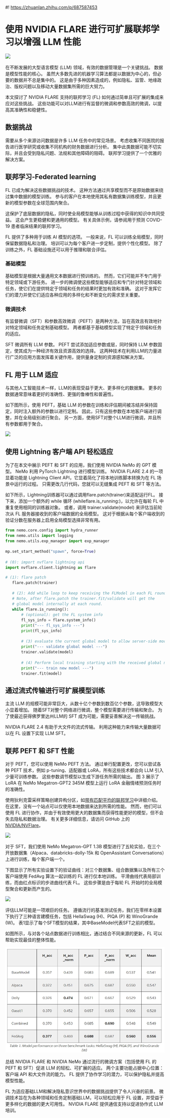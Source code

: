 #! https://zhuanlan.zhihu.com/p/687587453
# 使用 NVIDIA FLARE 进行可扩展联邦学习以增强 LLM 性能

![](https://developer-blogs.nvidia.com/wp-content/uploads/2024/02/abstract-image-circle-with-rays-squares.jpg)

在不断发展的大型语言模型 (LLM) 领域，有效的数据管理是一个关键挑战。 数据是模型性能的核心。 虽然大多数先进的机器学习算法都是以数据为中心的，但必要的数据并不总是集中的。 这是由于多种因素造成的，例如隐私、监管、地缘政治、版权问题以及移动大量数据集所需的巨大努力。

本文探讨了 NVIDIA FLARE 支持的联邦学习 (FL) 如何通过简单且可扩展的集成来应对这些挑战。 这些功能可以对LLM进行有监督的微调和参数高效的微调，以提高其准确性和稳健性。

## 数据挑战
需要从多个来源访问数据是许多 LLM 任务中的常见场景。 考虑收集不同医院的报告进行医学研究或收集不同机构的财务数据进行分析。 集中此类数据可能不切实际，并且会受到隐私问题、法规和其他障碍的阻碍。 联邦学习提供了一个优雅的解决方案。

## 联邦学习-Federated learning 
FL 已成为解决这些数据挑战的技术。 这种方法通过共享模型而不是原始数据来绕过集中数据的模型训练。 参与的客户在本地使用其私有数据集训练模型，并且更新的模型参数在全球范围内聚合。

这保护了底层数据的隐私，同时使全局模型能够从训练过程中获得的知识中共同受益。 这会产生更稳健和更通用的模型。 有关具体示例，请参阅用于预测 COVID-19 患者临床结果的联邦学习。

FL 提供了多种用于训练 AI 模型的选项。 一般来说，FL 可以训练全局模型，同时保留数据隐私和治理。 培训可以为每个客户进一步定制，提供个性化模型。 除了训练之外，FL 基础设施还可以用于推理和联合评估。

### 基础模型
基础模型是根据大量通用文本数据进行预训练的。 然而，它们可能并不专门用于特定领域或下游任务。 进一步的微调使这些模型能够适应和专门针对特定领域和任务，使它们在提供特定于领域和任务的结果时更加有效和准确。 这对于发挥它们的潜力并使它们适应各种应用的多样化和不断变化的需求至关重要。

### 微调技术
有监督微调（SFT）和参数高效微调（PEFT）是两种方法，旨在高效且有效地针对特定领域和任务定制基础模型。 两者都基于基础模型实现了特定于领域和任务的适应。

SFT 微调所有 LLM 参数。 PEFT 尝试添加适应参数或层，同时保持 LLM 参数固定，使其成为一种经济有效且资源高效的选择。 这两种技术在利用LLM的力量进行广泛的应用方面发挥着关键作用，提供量身定制的资源感知解决方案。

## FL 用于 LLM 适应
与其他人工智能技术一样，LLM的表现受益于更大、更多样化的数据集。 更多的数据通常意味着更好的准确性、更强的鲁棒性和普遍性。

如下图所示，使用 PEFT，基础 LLM 的参数在训练和评估期间被冻结并保持固定，同时注入额外的参数以进行定制。 因此，只有这些参数在本地客户端进行调整，并在全局级别进行聚合。 另一方面，使用SFT对整个LLM进行微调，并且所有参数都用于聚合。

![](https://developer-blogs.nvidia.com/wp-content/uploads/2024/02/federated-peft-sft-technique-comparison.png)


## 使用 Lightning 客户端 API 轻松适应
为了在本文中展示 PEFT 和 SFT 的应用，我们使用 NVIDIA NeMo 的 GPT 模型。 NeMo 利用 PyTorch Lightning 进行模型训练。 NVIDIA FLARE 2.4 的一项显着功能是 Lightning Client API，它显着简化了将本地训练脚本转换为在 FL 场景中运行的过程。 只需更改几行代码，您就可以无缝集成 PEFT 和 SFT 等方法。

如下所示，Lightning训练器可以通过调用flare.patch(trainer)来适配运行FL。 接下来，添加一个额外的 while 循环 (whileflare.is_running:)，以允许在每轮 FL 中重复使用相同的训练器对象。 或者，调用 trainer.validate(model) 来评估当前轮次从 FL 服务器接收到的客户端数据的全局模型。 这对于根据从每个客户端收到的验证分数在服务器上启用全局模型选择非常有用。

```python
from nemo.core.config import hydra_runner
from nemo.utils import logging
from nemo.utils.exp_manager import exp_manager
 
mp.set_start_method("spawn", force=True)
 
# (0): import nvflare lightning api
import nvflare.client.lightning as flare

```
```python
# (1): flare patch
   flare.patch(trainer)
 
   # (2): Add while loop to keep receiving the FLModel in each FL round.
   # Note, after flare.patch the trainer.fit/validate will get the
   # global model internally at each round.
   while flare.is_running():
       # (optional): get the FL system info
       fl_sys_info = flare.system_info()
       print("--- fl_sys_info ---")
       print(fl_sys_info)            
 
       # (3) evaluate the current global model to allow server-side model selection.
       print("--- validate global model ---")
       trainer.validate(model)
 
       # (4) Perform local training starting with the received global model.
       print("--- train new model ---")      
       trainer.fit(model)

```

## 通过流式传输进行可扩展模型训练
主流 LLM 的规模可能非常巨大，从数十亿个参数到数百亿个参数，这导致模型大小显着增加。 随着SFT对整个网络进行微调，整个模型需要进行传输和聚合。 为了使最近获得佛罗里达州LLM的 SFT 成为可能，需要妥善解决这一传输挑战。

NVIDIA FLARE 2.4 有助于大文件的流式传输。 利用这种能力来传输大量数据可以在 FL 设置下实现 LLM SFT。

## 联邦 PEFT 和 SFT 性能
对于 PEFT，您可以使用 NeMo PEFT 方法。 通过单行配置更改，您可以尝试各种 PEFT 技术，例如 p-tuning、适配器或 LoRA，所有这些技术都会向 LLM 引入少量可训练参数。 这些参数调节模型以生成下游任务所需的输出。 图 3 展示了 LoRA 在 NeMo Megatron-GPT2 345M 模型上运行 LoRA 金融情绪预测任务时的准确性。

使用狄利克雷采样策略创建异构分区，如[带有匹配平均的联邦学习](https://arxiv.org/abs/2002.06440)中详细介绍。 在这里，没有一个站点可以仅使用本地数据来达到所需的性能。 然而，他们可以使用 FL 进行协作，并由于有效使用更大的数据集而获得性能更好的模型，但不会失去隐私和数据治理。 有关更多详细信息，请访问 GitHub 上的 [NVIDIA/NVFlare](https://github.com/NVIDIA/NVFlare/blob/main/integration/nemo/examples/peft/peft.ipynb)。


![](https://developer-blogs.nvidia.com/wp-content/uploads/2024/02/peft-accuracy-curves-financial-statement-1.png)


对于 SFT，我们使用 NeMo Megatron-GPT 1.3B 模型进行了五轮实验，在三个开放数据集（Alpaca、databricks-dolly-15k 和 OpenAssistant Conversations）上进行训练，每个客户端一个。

下图显示了所有实验设置下的验证曲线：对三个数据集、组合数据集以及所有三个客户端使用 FedAvg 算法一起训练的 FL 进行仅本地训练。 平滑曲线代表局部训练，而由红点标识的步进曲线代表 FL。 这些步骤是由于每轮 FL 开始时的全局模型聚合和更新而产生的。

![](https://developer-blogs.nvidia.com/wp-content/uploads/2024/02/sft-validation-loss-curve-diagram.png)

评估LLM可能是一项艰巨的任务。 遵循流行的基准测试任务，我们在零样本设置下执行了三种语言建模任务，包括 HellaSwag (H)、PIQA (P) 和 WinoGrande (W)。 表1显示了每个SFT模型的结果，其中BaseModel代表SFT之前的模型。

如图所示，与对各个站点数据进行训练相比，通过结合不同来源的更新，FL 可以帮助实现最佳的整体性能。

![](4.png)

总结
NVIDIA FLARE 和 NVIDIA NeMo 通过流行的微调方案（包括使用 FL 的 PEFT 和 SFT）促进 LLM 的轻松、可扩展的适应。 两个主要功能占据中心位置：客户端 API 和大文件流的能力。 FL 提供了协作学习的潜力，可以保护隐私并提高模型性能。

FL 为适应基础LLM和解决隐私意识世界中的数据挑战提供了令人兴奋的前景。 微调技术旨在为各种领域和任务定制基础LLM，可以轻松应用于 FL 设置，并受益于更多样化的数据的更大可用性。 NVIDIA FLARE 提供通信支持以促进协作式 LLM 培训。













